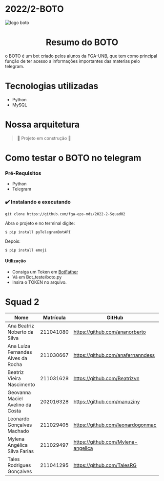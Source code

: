 # 2022/2-BOTO

![logo boto](https://user-images.githubusercontent.com/86479209/203332956-cb829463-1e57-49fb-aa91-8a7b0db4052e.png)

# <h1 align="center"> Resumo do BOTO </h1>
o BOTO é um bot criado pelos alunos da FGA-UNB, que tem como principal função de ter acesso a informações importantes das materias pelo telegram.


# Tecnologias utilizadas
- Python
- MySQL

# Nossa arquitetura
> :construction: Projeto em construção :construction:

# Como testar o BOTO no telegram
### Pré-Requisitos
- Python 
- Telegram

### ✔️ Instalando e executando

    git clone https://github.com/fga-eps-mds/2022-2-Squad02
    
Abra o projeto e no terminal digite:
  
    $ pip install pyTelegramBotAPI

   
Depois: 
      
    $ pip install emoji
    
  
#### Utilização
- Consiga um Token em [BotFather](https://telegram.me/BotFather)
- Vá em Bot_teste/boto.py
- Insira o TOKEN no arquivo.


# Squad 2

|               Nome                 | Matrícula | GitHub                             |
|------------------------------------|---------- |------------------------------------|
| Ana Beatriz Noberto da Silva       | 211041080 | https://github.com/ananorberto     |
| Ana Luíza Fernandes Alves da Rocha | 211030667 | https://github.com/anafernanndess  |
| Beatriz Vieira Nascimento          | 211031628 | https://github.com/Beatrizvn       |                
| Geovanna Maciel Avelino da Costa   | 202016328 | https://github.com/manuziny        |
| Leonardo Gonçalves Machado         | 211029405 | https://github.com/leonardogonmac  |
| Mylena Angélica Silva Farias       | 211029497 | https://github.com/Mylena-angelica |
| Tales Rodrigues Gonçalves          | 211041295 | https://github.com/TalesRG         |


